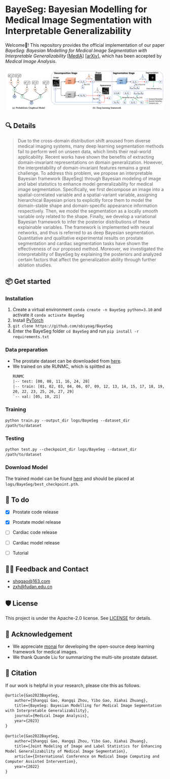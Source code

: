 # BayeSeg: Bayesian Modelling for Medical Image Segmentation with Interpretable Generalizability

Welcome👋! This repository provides the official implementation of our paper *BayeSeg: Bayesian Modelling for Medical Image Segmentation with Interpretable Generalizability* [[MedIA](https://www.sciencedirect.com/science/article/pii/S1361841523001494)] [[arXiv](https://arxiv.org/abs/2303.01710)], which has been accepted by *Medical Image Analysis*.


![BayeSeg framwork](./assets/framwork.png)

## 🔍 Details
> Due to the cross-domain distribution shift aroused from diverse medical imaging systems, many deep learning segmentation methods fail to perform well on unseen data, which limits their real-world applicability. Recent works have shown the benefits of extracting domain-invariant representations on domain generalization. However, the interpretability of domain-invariant features remains a great challenge. To address this problem, we propose an interpretable Bayesian framework (BayeSeg) through Bayesian modeling of image and label statistics to enhance model generalizability for medical image segmentation. Specifically, we first decompose an image into a spatial-correlated variable and a spatial-variant variable, assigning hierarchical Bayesian priors to explicitly force them to model the domain-stable shape and domain-specific appearance information respectively. Then, we model the segmentation as a locally smooth variable only related to the shape. Finally, we develop a variational Bayesian framework to infer the posterior distributions of these explainable variables. The framework is implemented with neural networks, and thus is referred to as deep Bayesian segmentation. Quantitative and qualitative experimental results on prostate segmentation and cardiac segmentation tasks have shown the effectiveness of our proposed method. Moreover, we investigated the interpretability of BayeSeg by explaining the posteriors and analyzed certain factors that affect the generalization ability through further ablation studies.



## 📦 Get started

### Installation
1. Create a virtual environment `conda create -n BayeSeg python=3.10` and activate it `conda activate BayeSeg`
2. Install [PyTorch](https://pytorch.org/get-started/locally/)
3. `git clone https://github.com/obiyoag/BayeSeg`
4. Enter the BayeSeg folder `cd BayeSeg` and run `pip install -r requirements.txt`

### Data preparation
- The prostate dataset can be downloaded from [here](https://liuquande.github.io/SAML/).
- We trained on site RUNMC, which is splitted as
    ```
    RUNMC
    |-- test: [00, 08, 11, 16, 24, 28]
    |-- train: [01, 02, 03, 04, 06, 07, 09, 12, 13, 14, 15, 17, 18, 19, 20, 22, 23, 25, 26, 27, 29]
    `-- val: [05, 10, 21]
    ```


### Training
```shell
python train.py --output_dir logs/BayeSeg --dataset_dir /path/to/dataset
```

### Testing
```shell
python test.py --checkpoint_dir logs/BayeSeg --dataset_dir /path/to/dataset
```

### Download Model
The trained model can be found [here](https://drive.google.com/file/d/1PLh50RXBjc8CdPKuutrYAtvkKa1SVUxj/view?usp=sharing) and should be placed at `logs/BayeSeg/best_checkpoint.pth`.

## 📒 To do
- [x] Prostate code release
- [x] Prostate model release
- [ ] Cardiac code release
- [ ] Cardiac model release
- [ ] Tutorial


## 🙋‍♀️ Feedback and Contact
- shqgao@163.com
- zxh@fudan.edu.cn


## 🛡️ License

This project is under the Apache-2.0 license. See [LICENSE](LICENSE) for details.

## 🙏 Acknowledgement

- We appreciate [monai](https://github.com/Project-MONAI/MONAI) for developing the open-source deep learning framework for medical images.
- We thank Quande Liu for summarizing the multi-site prostate dataset.

## 📝 Citation

If our work is helpful in your research, please cite this as follows.
```
@article{Gao2023BayeSeg,
    author={Shangqi Gao, Hangqi Zhou, Yibo Gao, Xiahai Zhuang},
    title={BayeSeg: Bayesian Modelling for Medical Image Segmentation with Interpretable Generalizability},
    journal={Medical Image Analysis},
    year={2023}
}

@article{Gao2022BayeSeg,
    author={Shangqi Gao, Hangqi Zhou, Yibo Gao, Xiahai Zhuang},
    title={Joint Modeling of Image and Label Statistics for Enhancing Model Generalizability of Medical Image Segmentation},
    article={International Conference on Medical Image Computing and Computer Assisted Intervention},
    year={2022}
}
```
